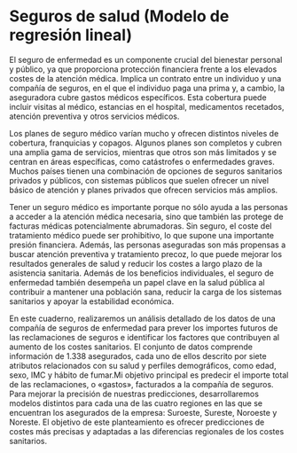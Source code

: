# Seguros de salud (Modelo de regresión lineal)

El seguro de enfermedad es un componente crucial del bienestar personal y público, ya que proporciona protección financiera frente a los elevados costes de la atención médica. Implica un contrato entre un individuo y una compañía de seguros, en el que el individuo paga una prima y, a cambio, la aseguradora cubre gastos médicos específicos. Esta cobertura puede incluir visitas al médico, estancias en el hospital, medicamentos recetados, atención preventiva y otros servicios médicos.

Los planes de seguro médico varían mucho y ofrecen distintos niveles de cobertura, franquicias y copagos. Algunos planes son completos y cubren una amplia gama de servicios, mientras que otros son más limitados y se centran en áreas específicas, como catástrofes o enfermedades graves. Muchos países tienen una combinación de opciones de seguros sanitarios privados y públicos, con sistemas públicos que suelen ofrecer un nivel básico de atención y planes privados que ofrecen servicios más amplios.

Tener un seguro médico es importante porque no sólo ayuda a las personas a acceder a la atención médica necesaria, sino que también las protege de facturas médicas potencialmente abrumadoras. Sin seguro, el coste del tratamiento médico puede ser prohibitivo, lo que supone una importante presión financiera. Además, las personas aseguradas son más propensas a buscar atención preventiva y tratamiento precoz, lo que puede mejorar los resultados generales de salud y reducir los costes a largo plazo de la asistencia sanitaria.
Además de los beneficios individuales, el seguro de enfermedad también desempeña un papel clave en la salud pública al contribuir a mantener una población sana, reducir la carga de los sistemas sanitarios y apoyar la estabilidad económica.

En este cuaderno, realizaremos un análisis detallado de los datos de una compañía de seguros de enfermedad para prever los importes futuros de las reclamaciones de seguros e identificar los factores que contribuyen al aumento de los costes sanitarios. El conjunto de datos comprende información de 1.338 asegurados, cada uno de ellos descrito por siete atributos relacionados con su salud y perfiles demográficos, como edad, sexo, IMC y hábito de fumar.Mi objetivo principal es predecir el importe total de las reclamaciones, o «gastos», facturados a la compañía de seguros. Para mejorar la precisión de nuestras predicciones, desarrollaremos modelos distintos para cada una de las cuatro regiones en las que se encuentran los asegurados de la empresa: Suroeste, Sureste, Noroeste y Noreste. El objetivo de este planteamiento es ofrecer predicciones de costes más precisas y adaptadas a las diferencias regionales de los costes sanitarios.

